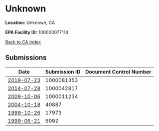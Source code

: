 # Unknown

**Location:** Unknown, CA

**EPA Facility ID:** 100000077114

[Back to CA Index](../../index.md)

## Submissions

| Date | Submission ID | Document Control Number |
|------|--------------|-------------------------|
| [2019-07-23](submissions/1000081353.md) | 1000081353 |  |
| [2014-07-28](submissions/1000042817.md) | 1000042817 |  |
| [2009-10-06](submissions/1000011234.md) | 1000011234 |  |
| [2004-10-18](submissions/40887.md) | 40887 |  |
| [1999-10-26](submissions/17973.md) | 17973 |  |
| [1999-06-21](submissions/6092.md) | 6092 |  |
